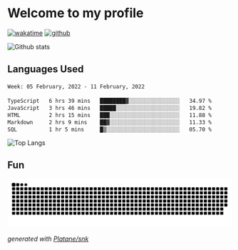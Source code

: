 # Welcome to my profile

[![wakatime](https://wakatime.com/badge/user/82c377cd-a54c-404c-b7df-177b313ca539.svg)](https://wakatime.com/@82c377cd-a54c-404c-b7df-177b313ca539)
[![github](https://img.shields.io/github/followers/xinthose?logo=github&style=plastic)](https://github.com/alanhamlett?tab=followers)

![Github stats](https://github-readme-stats.vercel.app/api?username=xinthose&show_icons=true&theme=radical&count_private=true)

## Languages Used

<!--START_SECTION:waka-->
```text
Week: 05 February, 2022 - 11 February, 2022

TypeScript   6 hrs 39 mins   ████████▓░░░░░░░░░░░░░░░░   34.97 % 
JavaScript   3 hrs 46 mins   █████░░░░░░░░░░░░░░░░░░░░   19.82 % 
HTML         2 hrs 15 mins   ███░░░░░░░░░░░░░░░░░░░░░░   11.88 % 
Markdown     2 hrs 9 mins    ██▓░░░░░░░░░░░░░░░░░░░░░░   11.33 % 
SQL          1 hr 5 mins     █▒░░░░░░░░░░░░░░░░░░░░░░░   05.70 % 
```
<!--END_SECTION:waka-->

![Top Langs](https://github-readme-stats.vercel.app/api/top-langs/?username=xinthose)

## Fun
![github contribution grid snake animation](https://raw.githubusercontent.com/xinthose/xinthose/output/github-contribution-grid-snake.svg)

_generated with [Platane/snk](https://github.com/Platane/snk)_
